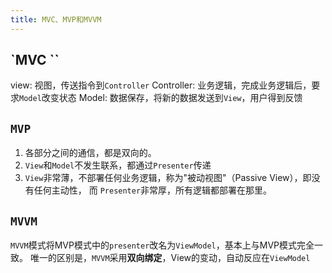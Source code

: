 ```yaml
---
title: MVC、MVP和MVVM
---
```


## `MVC ``
view: 视图，传送指令到`Controller`
Controller: 业务逻辑，完成业务逻辑后，要求`Model`改变状态
Model: 数据保存，将新的数据发送到`View`，用户得到反馈

## `MVP`
1. 各部分之间的通信，都是双向的。
2. `View`和`Model`不发生联系，都通过`Presenter`传递
3. `View`非常薄，不部署任何业务逻辑，称为"被动视图"（Passive View），即没有任何主动性，
而 `Presenter`非常厚，所有逻辑都部署在那里。

## `MVVM`
`MVVM`模式将MVP模式中的`presenter`改名为`ViewModel`，基本上与MVP模式完全一致。
唯一的区别是，`MVVM`采用**双向绑定**，View的变动，自动反应在`ViewModel`